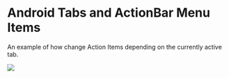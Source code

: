 # Android Tabs and ActionBar Menu Items

An example of how change Action Items depending on the currently active tab.

<img src="http://drops.ricardoalcocer.com/drops/actions_tabs-wjyTAEZIqn.gif"/>